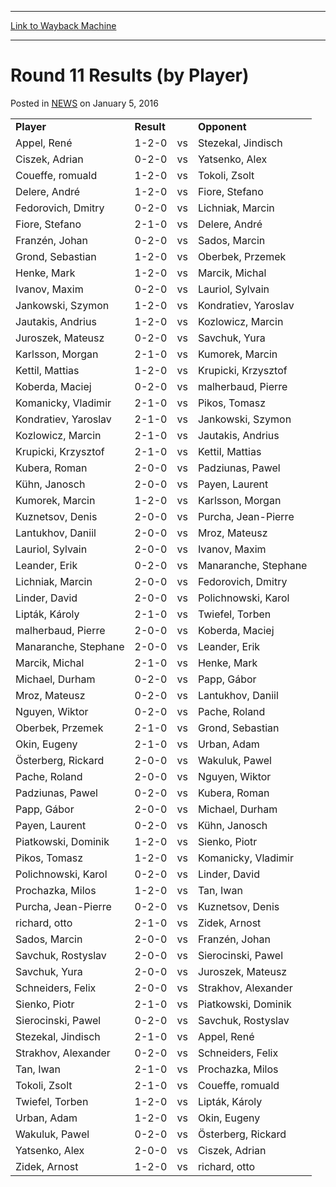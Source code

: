 
---
[Link to Wayback Machine](https://web.archive.org/web/20211205102146/https://magic.wizards.com/en/articles/archive/round-11-results-player-2000-01-01-0)

[_metadata_:description]:- "Player Result Opponent Appel, René 1-2-0 vs Stezekal, Jindisch Ciszek, Adrian 0-2-0 vs Yatsenko, Alex Coueffe, romuald 1-2-0 vs Tokoli, Zsolt Delere, André 1-2-0 vs Fiore, Stefano Fedorovich, Dmitry 0-2-0 vs Lichniak, Marcin Fiore, Stefano 2-1-0 vs Delere, André Franzén, Johan 0-2-0 vs Sados, Marcin Grond, Sebastian 1-2-0 vs Oberbek, Przemek Henke, Mark 1-2-0 vs Marcik, Michal"
[_metadata_:generator]:- "Drupal 7 (http://drupal.org)"
[_metadata_:node]:- "962016"
[_metadata_:path_date]:- "2000-01-01"
[_metadata_:publish_date]:- "2016-01-05"
[_metadata_:source]:- "div-main-content"
[_metadata_:title]:- "Round 11 Results (by Player)"
[_metadata_:wayback_capture_timestamp]:- "2021-12-05 10:21:46"
[_metadata_:wayback_raw_url]:- "https://web.archive.org/web/20211205102146id_/https://magic.wizards.com/en/articles/archive/round-11-results-player-2000-01-01-0"
[_metadata_:wayback_url]:- "https://magic.wizards.com/en/articles/archive/round-11-results-player-2000-01-01-0"
---


Round 11 Results (by Player)
============================



 Posted in [NEWS](/en/articles)
 on January 5, 2016 













|  |  |  |  |
| --- | --- | --- | --- |
| **Player** | **Result** |  | **Opponent** |
| Appel, René | 1-2-0 | vs | Stezekal, Jindisch |
| Ciszek, Adrian | 0-2-0 | vs | Yatsenko, Alex |
| Coueffe, romuald | 1-2-0 | vs | Tokoli, Zsolt |
| Delere, André | 1-2-0 | vs | Fiore, Stefano |
| Fedorovich, Dmitry | 0-2-0 | vs | Lichniak, Marcin |
| Fiore, Stefano | 2-1-0 | vs | Delere, André |
| Franzén, Johan | 0-2-0 | vs | Sados, Marcin |
| Grond, Sebastian | 1-2-0 | vs | Oberbek, Przemek |
| Henke, Mark | 1-2-0 | vs | Marcik, Michal |
| Ivanov, Maxim | 0-2-0 | vs | Lauriol, Sylvain |
| Jankowski, Szymon | 1-2-0 | vs | Kondratiev, Yaroslav |
| Jautakis, Andrius | 1-2-0 | vs | Kozlowicz, Marcin |
| Juroszek, Mateusz | 0-2-0 | vs | Savchuk, Yura |
| Karlsson, Morgan | 2-1-0 | vs | Kumorek, Marcin |
| Kettil, Mattias | 1-2-0 | vs | Krupicki, Krzysztof |
| Koberda, Maciej | 0-2-0 | vs | malherbaud, Pierre |
| Komanicky, Vladimir | 2-1-0 | vs | Pikos, Tomasz |
| Kondratiev, Yaroslav | 2-1-0 | vs | Jankowski, Szymon |
| Kozlowicz, Marcin | 2-1-0 | vs | Jautakis, Andrius |
| Krupicki, Krzysztof | 2-1-0 | vs | Kettil, Mattias |
| Kubera, Roman | 2-0-0 | vs | Padziunas, Pawel |
| Kühn, Janosch | 2-0-0 | vs | Payen, Laurent |
| Kumorek, Marcin | 1-2-0 | vs | Karlsson, Morgan |
| Kuznetsov, Denis | 2-0-0 | vs | Purcha, Jean-Pierre |
| Lantukhov, Daniil | 2-0-0 | vs | Mroz, Mateusz |
| Lauriol, Sylvain | 2-0-0 | vs | Ivanov, Maxim |
| Leander, Erik | 0-2-0 | vs | Manaranche, Stephane |
| Lichniak, Marcin | 2-0-0 | vs | Fedorovich, Dmitry |
| Linder, David | 2-0-0 | vs | Polichnowski, Karol |
| Lipták, Károly | 2-1-0 | vs | Twiefel, Torben |
| malherbaud, Pierre | 2-0-0 | vs | Koberda, Maciej |
| Manaranche, Stephane | 2-0-0 | vs | Leander, Erik |
| Marcik, Michal | 2-1-0 | vs | Henke, Mark |
| Michael, Durham | 0-2-0 | vs | Papp, Gábor |
| Mroz, Mateusz | 0-2-0 | vs | Lantukhov, Daniil |
| Nguyen, Wiktor | 0-2-0 | vs | Pache, Roland |
| Oberbek, Przemek | 2-1-0 | vs | Grond, Sebastian |
| Okin, Eugeny | 2-1-0 | vs | Urban, Adam |
| Österberg, Rickard | 2-0-0 | vs | Wakuluk, Pawel |
| Pache, Roland | 2-0-0 | vs | Nguyen, Wiktor |
| Padziunas, Pawel | 0-2-0 | vs | Kubera, Roman |
| Papp, Gábor | 2-0-0 | vs | Michael, Durham |
| Payen, Laurent | 0-2-0 | vs | Kühn, Janosch |
| Piatkowski, Dominik | 1-2-0 | vs | Sienko, Piotr |
| Pikos, Tomasz | 1-2-0 | vs | Komanicky, Vladimir |
| Polichnowski, Karol | 0-2-0 | vs | Linder, David |
| Prochazka, Milos | 1-2-0 | vs | Tan, Iwan |
| Purcha, Jean-Pierre | 0-2-0 | vs | Kuznetsov, Denis |
| richard, otto | 2-1-0 | vs | Zidek, Arnost |
| Sados, Marcin | 2-0-0 | vs | Franzén, Johan |
| Savchuk, Rostyslav | 2-0-0 | vs | Sierocinski, Pawel |
| Savchuk, Yura | 2-0-0 | vs | Juroszek, Mateusz |
| Schneiders, Felix | 2-0-0 | vs | Strakhov, Alexander |
| Sienko, Piotr | 2-1-0 | vs | Piatkowski, Dominik |
| Sierocinski, Pawel | 0-2-0 | vs | Savchuk, Rostyslav |
| Stezekal, Jindisch | 2-1-0 | vs | Appel, René |
| Strakhov, Alexander | 0-2-0 | vs | Schneiders, Felix |
| Tan, Iwan | 2-1-0 | vs | Prochazka, Milos |
| Tokoli, Zsolt | 2-1-0 | vs | Coueffe, romuald |
| Twiefel, Torben | 1-2-0 | vs | Lipták, Károly |
| Urban, Adam | 1-2-0 | vs | Okin, Eugeny |
| Wakuluk, Pawel | 0-2-0 | vs | Österberg, Rickard |
| Yatsenko, Alex | 2-0-0 | vs | Ciszek, Adrian |
| Zidek, Arnost | 1-2-0 | vs | richard, otto |







